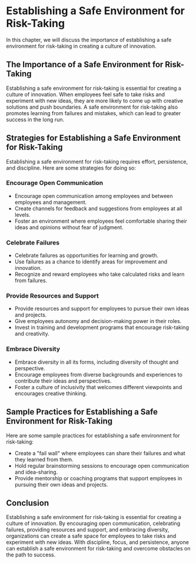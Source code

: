 # Establishing a Safe Environment for Risk-Taking

In this chapter, we will discuss the importance of establishing a safe environment for risk-taking in creating a culture of innovation.

The Importance of a Safe Environment for Risk-Taking
----------------------------------------------------

Establishing a safe environment for risk-taking is essential for creating a culture of innovation. When employees feel safe to take risks and experiment with new ideas, they are more likely to come up with creative solutions and push boundaries. A safe environment for risk-taking also promotes learning from failures and mistakes, which can lead to greater success in the long run.

Strategies for Establishing a Safe Environment for Risk-Taking
--------------------------------------------------------------

Establishing a safe environment for risk-taking requires effort, persistence, and discipline. Here are some strategies for doing so:

### Encourage Open Communication

* Encourage open communication among employees and between employees and management.
* Create channels for feedback and suggestions from employees at all levels.
* Foster an environment where employees feel comfortable sharing their ideas and opinions without fear of judgment.

### Celebrate Failures

* Celebrate failures as opportunities for learning and growth.
* Use failures as a chance to identify areas for improvement and innovation.
* Recognize and reward employees who take calculated risks and learn from failures.

### Provide Resources and Support

* Provide resources and support for employees to pursue their own ideas and projects.
* Give employees autonomy and decision-making power in their roles.
* Invest in training and development programs that encourage risk-taking and creativity.

### Embrace Diversity

* Embrace diversity in all its forms, including diversity of thought and perspective.
* Encourage employees from diverse backgrounds and experiences to contribute their ideas and perspectives.
* Foster a culture of inclusivity that welcomes different viewpoints and encourages creative thinking.

Sample Practices for Establishing a Safe Environment for Risk-Taking
--------------------------------------------------------------------

Here are some sample practices for establishing a safe environment for risk-taking:

* Create a "fail wall" where employees can share their failures and what they learned from them.
* Hold regular brainstorming sessions to encourage open communication and idea-sharing.
* Provide mentorship or coaching programs that support employees in pursuing their own ideas and projects.

Conclusion
----------

Establishing a safe environment for risk-taking is essential for creating a culture of innovation. By encouraging open communication, celebrating failures, providing resources and support, and embracing diversity, organizations can create a safe space for employees to take risks and experiment with new ideas. With discipline, focus, and persistence, anyone can establish a safe environment for risk-taking and overcome obstacles on the path to success.
